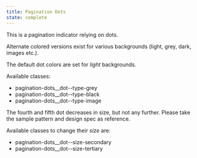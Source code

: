 ```yaml
---
title: Pagination Dots
state: complete
---
```


This is a pagination indicator relying on dots.

Alternate colored versions exist for various backgrounds (light, grey, dark, images etc.).

The default dot colors are set for *light* backgrounds.

Available classes:

* pagination-dots__dot--type-grey
* pagination-dots__dot--type-black
* pagination-dots__dot--type-image

The fourth and fifth dot decreases in size, but not any further. Please take the sample pattern and design spec as reference.

Available classes to change their *size* are:

* pagination-dots__dot--size-secondary
* pagination-dots__dot--size-tertiary
